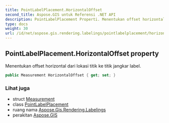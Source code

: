 ```yaml
---
title: PointLabelPlacement.HorizontalOffset
second_title: Aspose.GIS untuk Referensi .NET API
description: PointLabelPlacement Properti. Menentukan offset horizontal dari lokasi titik ke titik jangkar label.
type: docs
weight: 30
url: /id/net/aspose.gis.rendering.labelings/pointlabelplacement/horizontaloffset/
---
```

## PointLabelPlacement.HorizontalOffset property

Menentukan offset horizontal dari lokasi titik ke titik jangkar label.

```csharp
public Measurement HorizontalOffset { get; set; }
```

### Lihat juga

* struct [Measurement](../../../aspose.gis.rendering/measurement/)
* class [PointLabelPlacement](../)
* ruang nama [Aspose.Gis.Rendering.Labelings](../../pointlabelplacement/)
* perakitan [Aspose.GIS](../../../)


